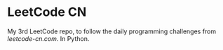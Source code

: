 # LeetCode CN
My 3rd LeetCode repo, to follow the daily programming challenges from *leetcode-cn.com*. In Python.
